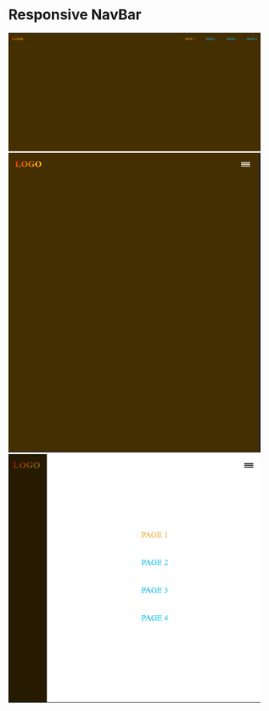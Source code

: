 # Responsive NavBar

![ResponsiveNavBarWeb](image1.png)
![ResponsiveNavBarMobile](image2.png)
![ResponsiveNavBarMobile](image3.png)
